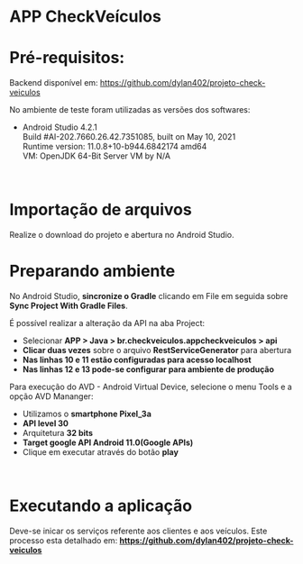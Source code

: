 # APP CheckVeículos

# Pré-requisitos:

Backend disponível em:
https://github.com/dylan402/projeto-check-veiculos

No ambiente de teste foram utilizadas as versões dos softwares:

- Android Studio 4.2.1 <br>
Build #AI-202.7660.26.42.7351085, built on May 10, 2021 <br>
Runtime version: 11.0.8+10-b944.6842174 amd64 <br>
VM: OpenJDK 64-Bit Server VM by N/A <br>
<br>

# Importação de arquivos

Realize o download do projeto e abertura no Android Studio.
<br>

# Preparando ambiente

No Android Studio, **sincronize o Gradle** clicando em File em seguida sobre **Sync Project With Gradle Files**.

É possível realizar a alteração da API na aba Project:
 - Selecionar **APP > Java > br.checkveiculos.appcheckveiculos > api**
 - **Clicar duas vezes** sobre o arquivo **RestServiceGenerator** para abertura
 - **Nas linhas 10 e 11 estão configuradas para acesso localhost**
 - **Nas linhas 12 e 13 pode-se configurar para ambiente de produção** 

Para execução do AVD - Android Virtual Device, selecione o menu Tools e a opção AVD Mananger:
- Utilizamos o **smartphone Pixel_3a**
- **API level 30**
- Arquitetura **32 bits**
- **Target google API Android 11.0(Google APIs)** 
- Clique em executar através do botão **play**
<br>

# Executando a aplicação

Deve-se inicar os serviços referente aos clientes e aos veículos. Este processo esta detalhado em: **https://github.com/dylan402/projeto-check-veiculos**